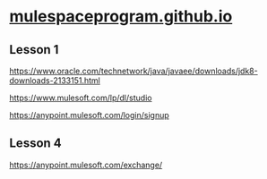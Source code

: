 # [mulespaceprogram.github.io](https://mulespaceprogram.github.io)

## Lesson 1

https://www.oracle.com/technetwork/java/javaee/downloads/jdk8-downloads-2133151.html

https://www.mulesoft.com/lp/dl/studio

https://anypoint.mulesoft.com/login/signup

## Lesson 4

https://anypoint.mulesoft.com/exchange/



